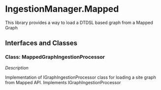 # IngestionManager.Mapped

This library provides a way to load a DTDSL based graph from a Mapped Graph


## Interfaces and Classes

### Class: MappedGraphIngestionProcessor

*Description*

Implementation of IGraphIngestionProcessor class for loading a site graph from Mapped API. Implements IGraphIngestionProcessor


